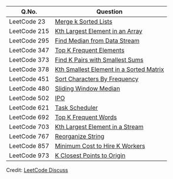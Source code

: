 | Q.No. | Question |
| --- | --- |
| LeetCode 23 | [Merge k Sorted Lists](https://grid47.xyz/posts/leetcode_23) |
| LeetCode 215 | [Kth Largest Element in an Array](https://grid47.xyz/posts/leetcode_215) |
| LeetCode 295 | [Find Median from Data Stream](https://grid47.xyz/posts/leetcode_295) |
| LeetCode 347 | [Top K Frequent Elements](https://grid47.xyz/posts/leetcode_347) |
| LeetCode 373 | [Find K Pairs with Smallest Sums](https://grid47.xyz/posts/leetcode_373) |
| LeetCode 378 | [Kth Smallest Element in a Sorted Matrix](https://grid47.xyz/posts/leetcode_378) |
| LeetCode 451 | [Sort Characters By Frequency](https://grid47.xyz/posts/leetcode_451) |
| LeetCode 480 | [Sliding Window Median](https://grid47.xyz/posts/leetcode_480) |
| LeetCode 502 | [IPO](https://grid47.xyz/posts/leetcode_502) |
| LeetCode 621 | [Task Scheduler](https://grid47.xyz/posts/leetcode_621) |
| LeetCode 692 | [Top K Frequent Words](https://grid47.xyz/posts/leetcode_692) |
| LeetCode 703 | [Kth Largest Element in a Stream](https://grid47.xyz/posts/leetcode_703) |
| LeetCode 767 | [Reorganize String](https://grid47.xyz/posts/leetcode_767) |
| LeetCode 857 | [Minimum Cost to Hire K Workers](https://grid47.xyz/posts/leetcode_857) |
| LeetCode 973 | [K Closest Points to Origin](https://grid47.xyz/posts/leetcode_973) |

Credit: [LeetCode Discuss](https://leetcode.com/discuss/general-discussion/1127238/master-heap-by-solving-23-questions-in-4-patterns-category)

